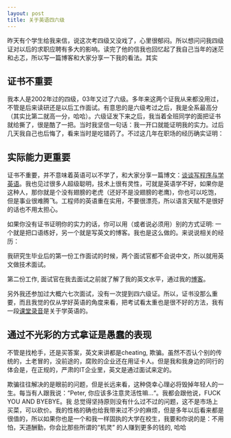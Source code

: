 ```yaml
---
layout: post
title: 关于英语四六级
---
```


昨天有个学生给我来信，说这次考四级又没戏了，心里很郁闷。所以想问问我四级证对以后的求职应聘有多大的影响。读完了他的信我也回忆起了我自己当年的迷茫和忐忑，所以写一篇博客和大家分享一下我的看法。其实

## 证书不重要
                      
我本人是2002年过的四级，03年又过了六级。多年来这两个证我从来都没用过，不管是后来读研还是以后工作面试。有意思的是六级考过之后，我是全系最高分（其实比第二就高一分，哈哈）。六级证发下来之后，我当着全班同学的面把证书就给撕了，很是酷了一把。当时我坚信一句话：我一开口就能证明我的实力。过后几天我自己也后悔了，看来当时是吃错药了。不过这几年在职场的经历确实证明：

## 实际能力更重要

证书不重要，并不意味着英语可以不学了，和大家分享一篇博文：[谈谈写程序与学英语][song]。我也见过很多人超级聪明，技术上很有灵性，可就是英语学不好，如果你是这种人，那你就是个没有翅膀的老虎（还好不是没翅膀的老鹰)，你也可以吃饱，但是事业很难腾飞。工程师的英语重在实用，不要很漂亮，所以语言天赋不是很好的话也不用太担心。 

如果你没有证书证明你的实力的话，你可以用（或者说必须用）别的方式证明: 一个就是把口语练好，另一个就是写英文的博客。我也是这么做的。来说说相关的经历：

我研究生毕业后的第一份工作面试的时候，两个面试官都不会说中文，所以就用英文做技术面试。

第二份工作, 面试官在我去面试之前就了解了我的英文水平，通过我的[博客](http://happypeter.github.com)。

另外我还参加过大概六七次面试，没有一次提到四六级证。所以，证书没那么重要，而且我觉的仅从学好英语的角度来看，把考试看太重也是很不好的方法，我有一段[课堂录音](http://media.happycasts.net/misc/happycity/changchun_casts/english.mp3)是关于学英语的。

## 通过不光彩的方式拿证是愚蠢的表现

不管是找枪手，还是买答案，英文来讲都是cheating,
欺骗。虽然不否认个别的传统的，土老冒的，没前途的，腐败的企业还在用证卡人。但是我和我身边的同行的体会是，在正规的，严肃的IT企业里，英文是通过面试来定的。

欺骗往往解决的是眼前的问题，但是长远来看，这种侥幸心理必将毁掉年轻人的一生。每当有人跟我说：“Peter, 你应该多注意灵活性嘛...“。我都会跟他说，FUCK YOU AND BYEBYE。我 总觉得坚持原则没有什么过不过的问题，这不是市场上买菜，可以砍价。我的性格的确也给我带来过不少的麻烦，但是多年以后看来都是很值的，所以如果你也是一个和我一样固执的大学在校生，我要和你说的是：不用怕，天道酬勤，你会比那些所谓的“机灵” 的人赚到更多的钱的, 哈哈
  

[song]:http://happypeter.github.io/on-english-and-prog.html
